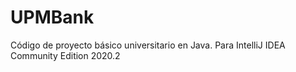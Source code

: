 # UPMBank

Código de proyecto básico universitario en Java. Para IntelliJ IDEA Community Edition 2020.2
